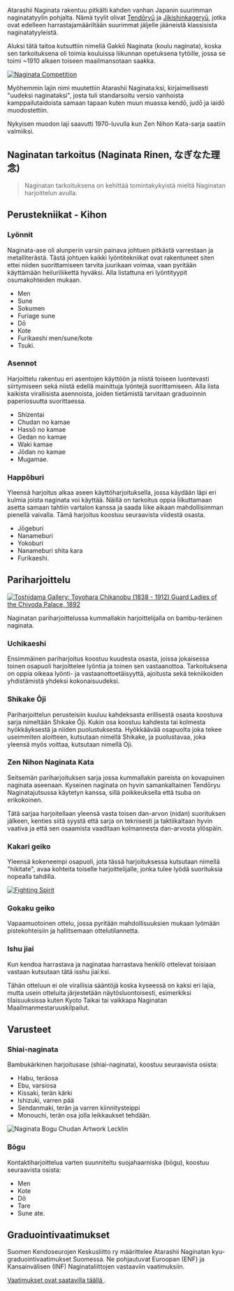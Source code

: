 Atarashii Naginata rakentuu pitkälti kahden vanhan Japanin suurimman
naginatatyylin pohjalta. Nämä tyylit olivat [Tendōryū](http://shingetsukai.com/ "天道流薙刀術 眞月会")
ja [Jikishinkageryū](http://www.jikishin-naginata.jp/ "直心影流薙刀術 秀徳会"),
jotka ovat edelleen harrastajamääriltään suurimmat jäljelle jääneistä
klassisista naginatatyyleistä.

Aluksi tätä taitoa kutsuttiin nimellä Gakkō Naginata (koulu naginata), koska sen
tarkoituksena oli toimia kouluissa liikunnan opetuksena tytöille, jossa
se toimi ~1910 alkaen toiseen maailmansotaan saakka.

[![Naginata
Competition](http://farm7.staticflickr.com/6231/6282661367_12b51920c4_m.jpg)
](http://flickr.com/photos/96248369@N00/6282661367 "Naginata Competition / ethics_gradient")

Myöhemmin lajin nimi muutettiin Atarashii Naginata:ksi, kirjaimellisesti "uudeksi naginataksi",
josta tuli standarsoitu versio vanhoista kamppailutaidoista samaan tapaan kuten muun muassa kendō, judō ja
iaidō muodostettiin.

Nykyisen muodon  laji saavutti 1970-luvulla kun Zen Nihon Kata-sarja saatiin valmiiksi.

## Naginatan tarkoitus (Naginata Rinen, なぎなた理念)

> Naginatan tarkoituksena on kehittää tomintakykyistä mieltä Naginatan harjoittelun avulla.

## Perustekniikat - Kihon

### Lyönnit

Naginata-ase oli alunperin varsin painava johtuen pitkästä varrestaan ja
metalliterästä. Tästä johtuen kaikki lyöntitekniikat ovat rakentuneet
siten ettei niiden suorittamiseen tarvita juurikaan voimaa, vaan
pyritään käyttämään heiluriliikettä hyväksi. Alla listattuna eri
lyöntityypit osumakohteiden mukaan.

-   Men
-   Sune
-   Sokumen
-   Furiage sune
-   Dō
-   Kote
-   Furikaeshi men/sune/kote
-   Tsuki.

### Asennot

Harjoittelu rakentuu eri asentojen käyttöön ja niistä toiseen
luontevasti siirtymiseen sekä niistä edellä mainittuja lyöntejä
suorittamiseen. Alla lista kaikista virallisista asennoista, joiden
tietämistä tarvitaan graduoinnin paperiosuutta suorittaessa.

-   Shizentai
-   Chudan no kamae
-   Hassō no kamae
-   Gedan no kamae
-   Waki kamae
-   Jōdan no kamae
-   Mugamae.

### Happōburi

Yleensä harjoitus alkaa aseen käyttöharjoituksella, jossa käydään läpi
eri kulmia joista naginata voi käyttää. Näillä on tarkoitus oppia
liikuttamaan asetta samaan tahtiin vartalon kanssa ja saada liike aikaan
mahdollisimman pienellä vaivalla. Tämä harjoitus koostuu seuraavista
viidestä osasta.

-   Jōgeburi
-   Nanameburi
-   Yokoburi
-   Nanameburi shita kara
-   Furikaeshi.

## Pariharjoittelu

[![Toshidama Gallery: Toyohara Chikanobu (1838 - 1912) Guard Ladies of the Chiyoda Palace,
1892](http://farm9.staticflickr.com/8107/8453641906_8f54ca9720_m.jpg)
](http://www.flickr.com/photos/toshidama-gallery/8453641906 "Toshidama Gallery: Toyohara Chikanobu (1838 - 1912) Guard Ladies of the Chiyoda Palace, 1892 / Alex Faulkner")

Naginatan pariharjoittelussa kummallakin harjoittelijalla on bambu-teräinen naginata.

### Uchikaeshi

Ensimmäinen pariharjoitus koostuu kuudesta osasta, joissa jokaisessa
toinen osapuoli harjoittelee lyöntia ja toinen sen vastaanottoa.
Tarkoituksena on oppia oikeaa lyönti- ja vastaanottoetäisyyttä,
ajoitusta sekä tekniikoiden yhdistämistä yhdeksi kokonaisuudeksi.

### Shikake Ōji

Pariharjoittelun perusteisiin kuuluu kahdeksasta erillisestä osasta koostuva sarja nimeltään
Shikake Ōji. Kukin osa koostuu kahdesta tai kolmesta hyökkäyksestä ja niiden puolustuksesta.
Hyökkäävää osapuolta joka tekee useimmiten aloitteen, kutsutaan nimellä Shikake, ja puolustavaa,
joka yleensä myös voittaa, kutsutaan nimellä Oji.

### Zen Nihon Naginata Kata

Seitsemän pariharjoituksen sarja jossa kummallakin pareista on
kovapuinen naginata aseenaan. Kyseinen naginata on hyvin samankaltainen
Tendōryu Naginatajutsussa käytetyn kanssa, sillä poikkeuksella että tsuba on erikokoinen.

Tätä sarjaa harjoitellaan yleensä vasta toisen dan-arvon (nidan) suorituksen jälkeen,
kenties siitä syystä että sarja on teknisesti ja taktiikaltaan hyvin vaativa ja että sen
osaamista vaaditaan kolmannesta dan-arvosta ylöspäin.

### Kakari geiko

Yleensä kokeneempi osapuoli, jota tässä harjoituksessa kutsutaan nimellä "hikitate",
avaa kohteita toiselle harjoittelijalle, jonka tulee lyödä suorituksia nopealla tahdilla.

[![Fighting Spirit](http://farm8.staticflickr.com/7036/7040969153_c884abd640_m.jpg)
](http://flickr.com/photos/31676563@N05/7040969153 "Fighting Spirit / Teruhide Tomori")

### Gokaku geiko

Vapaamuotoinen ottelu, jossa pyritään mahdollisuuksien mukaan lyömään pistekohteisiin ja hallitsemaan
ottelutilannetta.

### Ishu jiai

Kun kendoa harrastava ja naginataa harrastava henkilö ottelevat toisiaan
vastaan kutsutaan tätä isshu jiai:ksi.

Tähän otteluun ei ole virallisia sääntöjä koska kyseessä on kaksi eri
lajia, mutta usein otteluita järjestetään näytösluontoisesti, esimerkiksi tilaisuuksissa kuten
Kyoto Taikai tai vaikkapa Naginatan Maailmanmestaruuskilpailut.

## Varusteet

### Shiai-naginata

Bambukärkinen harjoitusase (shiai-naginata), koostuu seuraavista osista:

-   Habu, teräosa
-   Ebu, varsiosa
-   Kissaki, terän kärki
-   Ishizuki, varren pää
-   Sendanmaki, terän ja varren kiinnitysteippi
-   Monouchi, terän osa jolla leikkaukset tehdään.

![Naginata Bogu Chudan Artwork
Lecklin](/img/naginata-bogu-chudan-artwork-lecklin.png)

### Bōgu

Kontaktiharjoittelua varten suunniteltu suojahaarniska (bōgu), koostuu
seuraavista osista:

-   Men
-   Kote
-   Dō
-   Tare
-   Sune ate.

## Graduointivaatimukset

Suomen Kendoseurojen Keskusliitto ry määrittelee Atarashii Naginatan
kyu-graduointivaatimukset Suomessa. Ne pohjautuvat Euroopan (ENF) ja
Kansainvälisen (INF) Naginataliittojen vastaaviin vaatimuksiin.

[Vaatimukset ovat saatavilla täällä
](https://github.com/paazmaya/naginata.fi/blob/master/content/fi/graduointisaannot.md "Graduointisäännöt").
